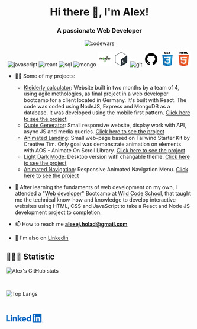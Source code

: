 <h1 align='center'>Hi there 👋, I'm Alex!</h1>
<h3 align="center">A passionate Web Developer</h3>

<p align='center'>
  <img src="https://www.codewars.com/users/AlexHolad/badges/large" alt="codewars"/>
</p>
  
<p align='center'>
  <img src="https://img.icons8.com/color/48/000000/javascript.png" width="40" height="40" alt='javascript'/>
  <img src="https://img.icons8.com/ultraviolet/48/000000/react.png" width="40" height="40" alt='react'/>
  <img src="https://img.icons8.com/color/48/000000/sql.png" width="40" height="40" alt='sql'/>
  <img src="https://img.icons8.com/color/48/000000/mongodb.png" width="40" height="40" alt='mongo'/>
  <img src="https://raw.githubusercontent.com/AlexHolad/AlexHolad/a678c0a0d6f772bc9c095065e783ea5a40de0779/node-js.svg" alt="nodejs" width="40" height="40"/>
  <img src="https://raw.githubusercontent.com/devicons/devicon/master/icons/bash/bash-original.svg" alt="bash" width="40" height="40"/>
  <img src="https://www.vectorlogo.zone/logos/git-scm/git-scm-icon.svg" alt="git" width="40" height="40"/>
  <img src="https://raw.githubusercontent.com/AlexHolad/AlexHolad/79b495721929b1f7f05bfeea15818939ea2b3ab6/github.svg" alt="git" width="40" height="40"/>
  <img src="https://raw.githubusercontent.com/devicons/devicon/master/icons/css3/css3-original-wordmark.svg" alt="css3" width="40" height="40"/>
  <img src="https://raw.githubusercontent.com/devicons/devicon/master/icons/html5/html5-original-wordmark.svg" alt="html5" width="40" height="40"/> 
</p>

<p align="left">
 
- 👨‍💻 Some of my projects:
  - [Kleiderly calculator](https://github.com/Kleiderly/carbon-footprint-calculator-app-): Website built in two months by a team of 4, using agile methologies, as final project in a web developer bootcamp for a client located in Germany. It's built with React. The code was coded using NodeJS, Express and MongoDB as a database. It was developed using the mobile first pattern. [Click here to see the project](https://frozen-dawn-41015.herokuapp.com/)
  - [Quote Generator](https://github.com/AlexHolad/quote-generator): Small responsive website, display work with API, async JS and media queries. [Click here to see the project](https://alexholad.github.io/quote-generator/)
  - [Animated Landing](https://github.com/AlexHolad/animated-landing): Small web-page based on Tailwind Starter Kit by Creative Tim. Only goal was demonstrate animation on elements with AOS - Animate On Scroll Library. [Click here to see the project](https://alexholad.github.io/animated-landing/)
  - [Light Dark Mode](https://github.com/AlexHolad/light-dark-mode): Desktop version with changable theme. [Click here to see the project](https://alexholad.github.io/light-dark-mode/)
  - [Animated Navigation](https://github.com/AlexHolad/animated-navigation): Responsive Animated Navigation Menu. [Click here to see the project](https://alexholad.github.io/animated-navigation/)

- 🔧 After learning the fundaments of web development on my own, I attended a ["Web developer"](https://www.wildcodeschool.com/en-GB/trainings/web-developer-full-time) Bootcamp at [Wild Code School](https://www.wildcodeschool.com/), that taught me the technical know-how and knowledge to develop interactive websites using HTML, CSS and JavaScript to take a React and Node JS development project to completion.

- 📫 How to reach me **alexej.holad@gmail.com**

- :gem: I'm also on [Linkedin](https://www.linkedin.com/in/alexejholad/)
## 👨🏼‍🔧 Statistic

![Alex's GitHub stats](https://github-readme-stats.vercel.app/api?username=AlexHolad&show_icons=true&theme=github_dark)

<br>

![Top Langs](https://github-readme-stats.vercel.app/api/top-langs/?username=AlexHolad&layout=compact&theme=github_dark)

<br>

<a href="https://www.linkedin.com/in/alexejholad/"><img align='center' src='https://raw.githubusercontent.com/AlexHolad/AlexHolad/main/LinkedInLogo.png' alt='mylinkedin' width='100px'></a>












